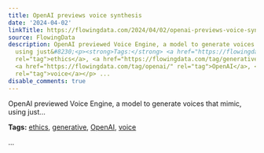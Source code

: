 ```yaml
---
title: OpenAI previews voice synthesis
date: '2024-04-02'
linkTitle: https://flowingdata.com/2024/04/02/openai-previews-voice-synthesis/
source: FlowingData
description: OpenAI previewed Voice Engine, a model to generate voices that mimic,
  using just&#8230;<p><strong>Tags:</strong> <a href="https://flowingdata.com/tag/ethics/"
  rel="tag">ethics</a>, <a href="https://flowingdata.com/tag/generative/" rel="tag">generative</a>,
  <a href="https://flowingdata.com/tag/openai/" rel="tag">OpenAI</a>, <a href="https://flowingdata.com/tag/voice/"
  rel="tag">voice</a></p> ...
disable_comments: true
---
```

OpenAI previewed Voice Engine, a model to generate voices that mimic, using just&#8230;<p><strong>Tags:</strong> <a href="https://flowingdata.com/tag/ethics/" rel="tag">ethics</a>, <a href="https://flowingdata.com/tag/generative/" rel="tag">generative</a>, <a href="https://flowingdata.com/tag/openai/" rel="tag">OpenAI</a>, <a href="https://flowingdata.com/tag/voice/" rel="tag">voice</a></p> ...